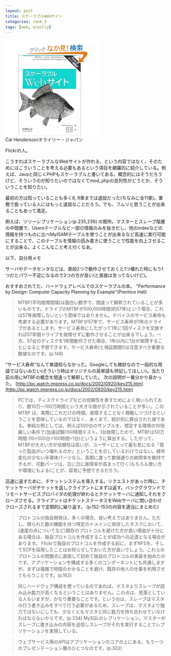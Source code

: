 ```yaml
---
layout: post
title: スケーラブルWebサイト
categories: rank_3
tags: [web, oreilly]
---
```



<div class="book"><div class="book_image"><a href="http://www.amazon.co.jp/dp/4873113113"><img src="/images/scalable_web_site.jpg"></a></div><div class="book_info">Cal Henderson/オライリー・ジャパン </div><div class="clear"></div></div>

Flickrの人。 

こうすればスケーラブルなWebサイトが作れる、という内容ではなく、そのためにはこういうことを考える必要もあるという項目を網羅的に紹介している。例えば、Javaと同じくPHPもスケーラブルと書いてある。概念的にはそうだろうけど、そういうのが知りたいのではなくてmod_phpの並列性がどうとか、そういうことを知りたい。 

最初の方は知っていることも多く8, 9章までは退屈だった(ちなみに全11章)。業務で扱っている人にはもっと退屈なことだろう。でも、フムリと思うことが出来ることもあって満足。 

例えば、ツリーレプリケーション(p.235,236) の箇所。マスターとスレーブ階層の中間層で、Usersテーブルなど一部の情報のみを抜きだし、他のindexなどの情報を持つものに比べMyISAMテーブルを使うことが出来るなど高速に実行可能にすることで、このテーブルを情報の読み書きに使うことで性能を向上させることが出来る。よくこんなこと考え付くなあ。 

以下、自分用メモ<!--more-->

サーバやデータセンタなどは、普段2つで動作させておくと1つ壊れた時にもう1つだとパワー不足になるので3つの方が良い(と直接は言ってないけど)。 

おすすめされてた、ハードウェアレベルでのスケーラブルの本。 
"Performance by Design: Computer Capacity Planning by Example"(Prentice Hall) 

> MTBF(平均故障間隔)は面白い数字で、間違って解釈されていることが多いものです。ドライブのMTBFが500,000時間(約57年)という場合、これは57年故障しないという意味ではありません。デバイスのサービス寿命も考慮する必要があります。MTBFが57年で、サービス寿命が1年のドライブがあるとします。サービス寿命にしたがって1年に1回ディスクを交換すれば57年間ドライブを故障せずに動作させることが出来るでしょう。一方、57台のディスクを1年間動作させた場合、1年以内に1台が故障することになると予想できます。サービス寿命(と保証期間!)は注意すべき重要な数値なのです。(p.148) 

“サービス寿命”なんて単語知らなかった。Googleしても微妙なので一般的な用語ではないみたい(そういう時はオリジナルの英単語も併記してほしい)。当たり前の用にMTBFの概念を間違って解釈していた。 
次の説明が一番分かり易かった。 [http://pc.watch.impress.co.jp/docs/2002/0920/key215.htm](http://pc.watch.impress.co.jp/docs/2002/0920/key215.htm) 

> PCでは、ディスクドライブなどの信頼性を表すためによく用いられており、数10万～100万時間という大きな値が示されていることが多い。このMTBF は、実際にこれだけの時間、故障することなく稼動しつづけるということを意味しているのではなく、あくまで、統計的に算出された値である。単純な例としては、例えば500台のサンプルを、想定する環境の10倍厳しい条件で(加速試験)100時間テスト。1台故障したので、MTBFは50万時間 (10×500台×100時間÷1台)というように算出する。したがって、MTBFが大きい方が信頼性は高いが、ユーザーにとって最も気になる「買った製品がいつ壊れるのか」ということを示しているわけではない。経年変化の少ない半導体パーツなら、長期に渡って数値通りの故障率を維持できるが、可動パーツは、日に日に故障率が高まって行く(もちろん使い方や環境にもよる)ことが、容易に予想できるだろう。 

迅速に返すために、チケットシステムを導入する。リクエストがあった時に、チケットサーバがチケットを返しクライアントにまずは返す。バックグラウンドでリモートサービスプロバイダの処理が終わるとチケットサーバに通知しそれをクローズさせる。クライアントはチケットステータスをWebサーバに問い合わせクローズされるまで定期的に繰り返す。 (p.152-153の内容を適当にまとめた) 

> プロトコルの独自開発は、多くの場合、良い考えではありません。ただし、限られた数の機能を持つ特定のドメインに依存したタスクにおいて、(速度の点についてなど)既存のプロトコルを避けた方が良い理由が十分にある場合は、独自プロトコルを作成することが成功への近道となる場合があります。 
Flickrで独自のプロトコルを作成する前に、まずNFSを、そしてSCPを採用したことはお知らせしておいた方が良いでしょう。これらのプロトコルの問題点に直面して初めて独自のプロトコルの実装を始めたのです。アプリケーションを構成する多くのコンポーネントにも共通しますが、まずは複雑で時間のかかることを避け、既存の他人の仕事を利用させてもらうことです。(p.162) 

> 同じハードウェア構成を使っているのであれば、マスタよりスレーブが読み込み能力が高くなるということはありません。この点は、見落としている人もいますが、かなり重要なことです。というのは、スレーブはマスタの行う書き込みをすべて行う必要があるため、スレーブは、マスタより強力ではないにしても、少なくともマスタと同じ能力を持ち合わせていなければならないからです。(p.234) MySQLのレプリケーション。マスターがスレーブに書き込みの内容を送信しスレーブがそれを実行することでレプリケーションを実現している。 

> ウェブサービス用のAPIはアプリケーションのコアの上にある、もう一つのプレゼンテーション層のひとつなのです。(p.302)
